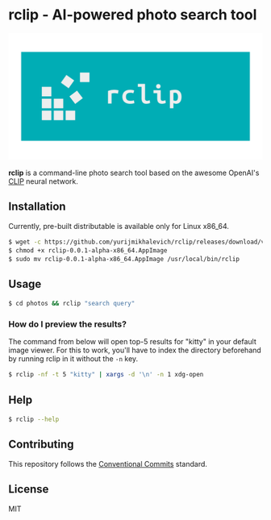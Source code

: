 # rclip - AI-powered photo search tool

<div align="center">
  <img alt="rclip logo" src="logo_transparent.png" width="600px" />
</div>

**rclip** is a command-line photo search tool based on the awesome OpenAI's [CLIP](https://github.com/openai/CLIP) neural network.

## Installation

Currently, pre-built distributable is available only for Linux x86_64.

```bash
$ wget -c https://github.com/yurijmikhalevich/rclip/releases/download/v0.0.1-alpha/rclip-0.0.1-alpha-x86_64.AppImage
$ chmod +x rclip-0.0.1-alpha-x86_64.AppImage
$ sudo mv rclip-0.0.1-alpha-x86_64.AppImage /usr/local/bin/rclip
```

## Usage

```bash
$ cd photos && rclip "search query"
```

### How do I preview the results?

The command from below will open top-5 results for "kitty" in your default image viewer. For this to work, you'll have to index the directory beforehand by running rclip in it without the `-n` key.

```bash
$ rclip -nf -t 5 "kitty" | xargs -d '\n' -n 1 xdg-open
```

## Help

```bash
$ rclip --help
```

## Contributing

This repository follows the [Conventional Commits](https://www.conventionalcommits.org/en/v1.0.0/) standard.

## License

MIT
